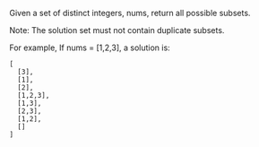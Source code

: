 Given a set of distinct integers, nums, return all possible subsets.

Note: The solution set must not contain duplicate subsets.

For example,
If nums = [1,2,3], a solution is:

~~~
[
  [3],
  [1],
  [2],
  [1,2,3],
  [1,3],
  [2,3],
  [1,2],
  []
]
~~~
